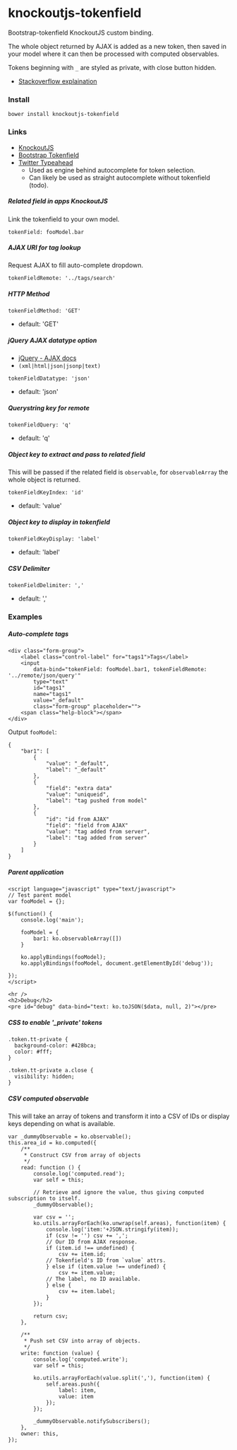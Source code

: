 knockoutjs-tokenfield
=====================

Bootstrap-tokenfield KnockoutJS custom binding.

The whole object returned by AJAX is added as a new token, then saved in your model where it can then be processed with computed observables.

Tokens beginning with `_` are styled as private, with close button hidden.

* [Stackoverflow explaination](http://stackoverflow.com/a/24946651/2438830)

### Install ###

`bower install knockoutjs-tokenfield`

### Links ###

* [KnockoutJS](http://knockoutjs.com/)
* [Bootstrap Tokenfield](http://sliptree.github.io/bootstrap-tokenfield/)
* [Twitter Typeahead](https://twitter.github.io/typeahead.js/)
    + Used as engine behind autocomplete for token selection.
    + Can likely be used as straight autocomplete without tokenfield (todo).

##### Related field in apps KnockoutJS #####
Link the tokenfield to your own model.

`tokenField: fooModel.bar`

##### AJAX URI for tag lookup #####
Request AJAX to fill auto-complete dropdown.

`tokenFieldRemote: '../tags/search'`

##### HTTP Method #####
`tokenFieldMethod: 'GET'`
* default: 'GET'

##### jQuery AJAX datatype option #####
* [jQuery - AJAX docs](http://api.jquery.com/jquery.ajax/)
* `(xml|html|json|jsonp|text)`

`tokenFieldDatatype: 'json'`
* default: 'json'

##### Querystring key for remote #####
`tokenFieldQuery: 'q'`
* default: 'q'

##### Object key to extract and pass to related field #####
This will be passed if the related field is `observable`, for `observableArray` the whole object is returned.

`tokenFieldKeyIndex: 'id'`
* default: 'value'

##### Object key to display in tokenfield #####
`tokenFieldKeyDisplay: 'label'`
* default: 'label'

##### CSV Delimiter #####
`tokenFieldDelimiter: ','`
* default: ','

### Examples ###

##### Auto-complete tags #####
```
<div class="form-group">
	<label class="control-label" for="tags1">Tags</label>
	<input 
		data-bind="tokenField: fooModel.bar1, tokenFieldRemote: '../remote/json/query'" 
		type="text" 
		id="tags1" 
		name="tags1" 
		value="_default" 
		class="form-group" placeholder="">
	<span class="help-block"></span>
</div>
```
Output `fooModel`:
```
{
	"bar1": [
		{
			"value": "_default",
			"label": "_default"
		},
		{
			"field": "extra data"
			"value": "uniqueid",
			"label": "tag pushed from model"
		},
		{
			"id": "id from AJAX"
			"field": "field from AJAX"
			"value": "tag added from server",
			"label": "tag added from server"
		}
	]
}
```

##### Parent application #####
```
<script language="javascript" type="text/javascript">
// Test parent model
var fooModel = {};

$(function() {
	console.log('main');

	fooModel = {
		bar1: ko.observableArray([])
	}

	ko.applyBindings(fooModel);
	ko.applyBindings(fooModel, document.getElementById('debug'));

});
</script>

<hr />
<h2>Debug</h2>
<pre id="debug" data-bind="text: ko.toJSON($data, null, 2)"></pre>
```

##### CSS to enable '_private' tokens #####
```
.token.tt-private {
  background-color: #428bca;
  color: #fff;
}

.token.tt-private a.close {
  visibility: hidden;
}
```

##### CSV computed observable #####

This will take an array of tokens and transform it into a CSV of IDs or display keys depending on what is available.

```
var _dummyObservable = ko.observable();
this.area_id = ko.computed({
	/**
	 * Construct CSV from array of objects
	 */
    read: function () {
    	console.log('computed.read');
    	var self = this;

		// Retrieve and ignore the value, thus giving computed subscription to itself.
    	_dummyObservable();

        var csv = '';
		ko.utils.arrayForEach(ko.unwrap(self.areas), function(item) {
			console.log('item:'+JSON.stringify(item));
			if (csv != '') csv += ',';
			// Our ID from AJAX response.
			if (item.id !== undefined) {
				csv += item.id;
			// Tokenfield's ID from `value` attrs.
			} else if (item.value !== undefined) {
				csv += item.value;
			// The label, no ID available.
			} else {
				csv += item.label;
			}					
		});

        return csv;
    },

    /**
     * Push set CSV into array of objects.
     */
    write: function (value) {
    	console.log('computed.write');
    	var self = this;

    	ko.utils.arrayForEach(value.split(','), function(item) {
    		self.areas.push({
    			label: item,
    			value: item
    		});
    	});

    	_dummyObservable.notifySubscribers();
    },
    owner: this,
});
```

